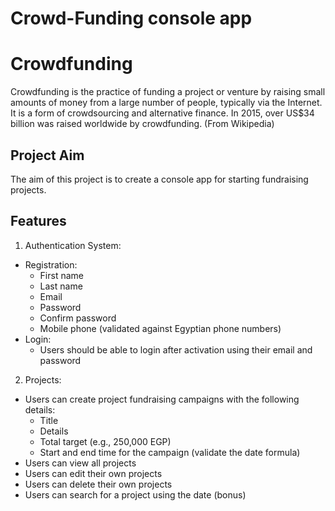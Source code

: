 # Crowd-Funding console app
# Crowdfunding

Crowdfunding is the practice of funding a project or venture by raising small amounts of money from a large number of people, typically via the Internet. It is a form of crowdsourcing and alternative finance. In 2015, over US$34 billion was raised worldwide by crowdfunding. (From Wikipedia)

## Project Aim

The aim of this project is to create a console app for starting fundraising projects.

## Features

1. Authentication System:
  - Registration:
    - First name
    - Last name
    - Email
    - Password
    - Confirm password
    - Mobile phone (validated against Egyptian phone numbers)
  - Login:
    - Users should be able to login after activation using their email and password

2. Projects:
  - Users can create project fundraising campaigns with the following details:
    - Title
    - Details
    - Total target (e.g., 250,000 EGP)
    - Start and end time for the campaign (validate the date formula)
  - Users can view all projects
  - Users can edit their own projects
  - Users can delete their own projects
  - Users can search for a project using the date (bonus)
